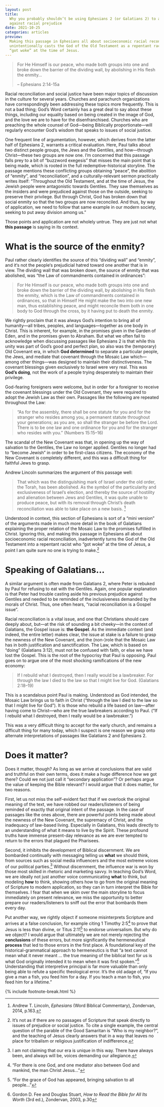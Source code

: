 ```yaml
---
layout: post
title:
  Why you probably shouldn’t be using Ephesians 2 (or Galatians 2) to argue
  against racial prejudice
date: 2021-10-25
categories: articles
preview:
  Making this passage in Ephesians all about socioeconomic racial reconciliation
  unintentionally casts the God of the Old Testament as a repentant racist who
  “got woke” at the time of Jesus.
---
```


> For He Himself is our peace, who made both groups into one and broke down the
> barrier of the dividing wall, by abolishing in His flesh the enmity…
>
> – Ephesians 2:14-15a

Racial reconciliation and social justice have been major topics of discussion in
the culture for several years. Churches and parachurch organizations have
correspondingly been addressing these topics more frequently. This is not a bad
thing; God’s Word certainly has a great deal to say about these things,
including our equality based on being created in the image of God, and the love
we are to have for the disenfranchised. Churches who are preaching the whole
counsel of God—being Biblically proportionate—will regularly encounter God’s
wisdom that speaks to issues of social justice.

One frequent line of argumentation, however, which derives from the latter half
of Ephesians 2, warrants a critical evaluation. Here, Paul talks about two
distinct people groups, the Jews and the Gentiles, and how—through Christ—these
two groups are now one. I’m concerned that this passage falls prey to a bit of
“buzzword exegesis” that misses the main point that is being made, which is
rooted in the full redemptive-historical storyline. The passage mentions these
conflicting groups obtaining “peace”, the abolition of “enmity”, and
“reconciliation”, and a culturally-relevant sermon practically writes itself:
“Throughout the Old Testament, and at the time of Jesus, the Jewish people were
antagonistic towards Gentiles. They saw themselves as the insiders and were
prejudiced against those on the outside, seeking to preserve their privilege.
But through Christ, God has broken down that social enmity so that the two
groups are now reconciled. And thus, by way of application, we need to follow
that same example in our modern society, seeking to put away division among us.”

Those points and application are not wholely untrue. They are just not what
**this passage** is saying in its context.

# What is the source of the enmity?

Paul rather clearly identifies the source of this “dividing wall” and “enmity”,
and it‘s not the people‘s prejudicial hatred toward one another that is in view.
The dividing wall that was broken down, the source of enmity that was abolished,
was “the Law of commandments contained in ordinances”:

> For He Himself is our peace, who made both groups into one and broke down the
> barrier of the dividing wall, by abolishing in His flesh the enmity, which is
> the Law of commandments contained in ordinances, so that in Himself He might
> make the two into one new man, thus establishing peace, and might reconcile
> them both in one body to God through the cross, by it having put to death the
> enmity.

We rightly proclaim that it was always God’s intention to bring all of
humanity—all tribes, peoples, and languages—together as one body in Christ. This
is inherent, for example, in the promises given in the Garden of Eden, and in
the promises given to Abraham. But what we often fail to acknowledge when
discussing passages like Ephesians 2 is that while this unity was part of God’s
good and perfect plan, so also was the (temporary) Old Covenant era, in which
**God determined** to separate a particular people, the Jews, and mediate that
covenant through the Mosaic Law which—among other things—was designed to
maintain their distinctiveness. The covenant blessings given exclusively to
Israel were very real. This was **God’s doing**, not the work of a people trying
desperately to maintain their privilege.

God-fearing foreigners were welcome, but in order for a foreigner to receive the
covenant blessings under the Old Covenant, they were required to adopt the
Jewish Law as their own. Passages like the following are repeated throughout the
Law:

> “As for the assembly, there shall be one statute for you and for the stranger
> who resides among you, a permanent statute throughout your generations; as you
> are, so shall the stranger be before the Lord. There is to be one law and one
> ordinance for you and for the stranger who resides with you.” (Numbers
> 15:15–16)

The scandal of the New Covenant was that, in opening up the way of salvation to
the Gentiles, the Law no longer applied. Gentiles no longer had to “become
Jewish” in order to be first-class citizens. The economy of the New Covenant is
completely different, and this was a difficult thing for faithful Jews to grasp.

Andrew Lincoln summarizes the argument of this passage well:

> That which was the distinguishing mark of Israel under the old order, the
> Torah, has been abolished. As the symbol of the particularity and
> exclusiveness of Israel’s election, and thereby the source of hostility and
> alienation between Jews and Gentiles, it was quite unable to produce peace,
> but with its removal through Christ’s death reconciliation was able to take
> place on a new basis. [^1]

Understood in context, this section of Ephesians is sort of a “mini version” of
the arguments made in much more detail in the book of Galatians explaining the
proper relation of the Mosaic Law to the promises fulfilled in Christ. Ignoring
this, and making this passage in Ephesians all about socioeconomic racial
reconciliation, inadvertently turns the God of the Old Testament into a
repentant racist who “got woke” at the time of Jesus, a point I am quite sure no
one is trying to make.[^2]

# Speaking of Galatians...

A similar argument is often made from Galatians 2, where Peter is rebuked by
Paul for refusing to eat with the Gentiles. Again, one popular explanation is
that Peter had trouble casting aside his previous prejudice against Gentiles and
needed to be reminded of the inclusiveness demanded by the morals of Christ.
Thus, one often hears, “racial reconciliation is a Gospel issue”.

Racial reconciliation is a vital issue, and one that Christians should care
deeply about, but—at the risk of sounding a bit cheeky—in the context of
Galatians, the Gospel issue is: **the Gospel**. As the immediate context (and
indeed, the entire letter) makes clear, the issue at stake is a failure to grasp
the newness of the New Covenant, and the (non-)role that the Mosaic Law has in
both justification and sanctification. The Law, which is based on “doing”
(Galatians 3:12), must not be confused with faith, or else we have lost the
Gospel. This is the root of the hypocrisy that Paul is opposing. Paul goes on to
argue one of the most shocking ramifications of the new economy:

> If I rebuild what I destroyed, then I really would be a lawbreaker. For
> through the law I died to the law so that I might live for God. (Galatians
> 2:18–19)

This is a scandalous point Paul is making. Understood as God intended, the
Mosaic Law brings us to faith in Christ (“through the law I died to the law so
that I might live for God”). It is those who rebuild a life based on law—after
having come to Christ—who are the true lawbreakers according to Paul. (“If I
rebuild what I destroyed, then I really would be a lawbreaker.”)

This was a very difficult thing to accept for the early church, and remains a
difficult thing for many today, which I suspect is one reason we grasp onto
alternate interpretations of passages like Galatians 2 and Ephesians 2.

# Does it matter?

Does it matter, though? As long as we arrive at conclusions that are valid and
truthful on their own terms, does it make a huge difference how we got there?
Could we not just call it “secondary application”? Or perhaps argue the value of
keeping the Bible relevant? I would argue that it does matter, for two reasons.

First, let us not miss the self-evident fact that if we overlook the original
meaning of the text, we have robbed our readers/listeners of being reminded of
exactly that original intent of the passage. In the case of passages like the
ones above, there are powerful points being made about the newness of the New
Covenant, the supremacy of Christ, and the inadequacy of law-based living.
Especially in Galatians, this leads directly to an understanding of what it
means to live by the Spirit. These profound truths have immense present-day
relevance as we are ever tempted to return to the errors that plagued the
Pharisees.

Second, it inhibits the development of Biblical discernment. We are bombarded
continually with messaging telling us **what** we should think, from sources
such as social media influencers and the most extreme voices of our political
parties.[^3] Without discernment, the influence war is won by those most skilled
in rhetoric and marketing savvy. In teaching God’s Word, we are ideally not just
another voice communicating **what** to think, but modeling **how** to think,
showing others how to go from the original meaning of Scripture to modern
application, so they can in turn interpret the Bible for themselves. I fear that
when we skim over the main storyline to focus immediately on present relevance,
we miss the opportunity to better prepare our readers/listeners to sniff out the
error that bombards them every day.

Put another way, we rightly object if someone misinterprets Scripture and
arrives at a false conclusion, for example citing 1 Timothy 2:5[^4] to prove
that Jesus is less than divine, or Titus 2:11[^5] to endorse universalism. But
why do we object? I would argue that ultimately we are not merely rejecting the
**conclusions** of these errors, but more significantly the hermeneutical
**process** that led to those errors in the first place. A foundational key of
the historical-grammatical approach to hermeneutics is that “a text cannot mean
what it never meant … the true meaning of the biblical text for us is what God
originally intended it to mean when it was first spoken."[^6] Understanding that
interpretive principal is far more valuable than only being able to refute a
specific theological error. It’s the old adage of, “If you give a man a fish,
you feed him for a day. If you teach a man to fish, you feed him for a
lifetime.”

{% include footnote-break.html %}

[^1]:
    Andrew T. Lincoln, _Ephesians_ (Word Biblical Commentary), Zondervan, 2014,
    p.163.

[^2]:
    It’s not as if there are no passages of Scripture that speak directly to
    issues of prejudice or social justice. To cite a single example, the central
    question of the parable of the Good Samaritan is “Who is my neighbor?”, and
    the teaching of Jesus clearly answers that in a way that leaves no place for
    tribalism or religious justification of indifference.

[^3]:
    I am not claiming that our era is unique in this way. There have always
    been, and always will be, voices demanding our allegiance.

[^4]:
    “For there is one God, and one mediator also between God and mankind, the
    man Christ Jesus...”

[^5]: “For the grace of God has appeared, bringing salvation to all people...”
[^6]:
    Gordon D. Fee and Douglas Stuart, _How to Read the Bible for All Its Worth_
    (3rd ed.), Zondervan, 2003, p.30
